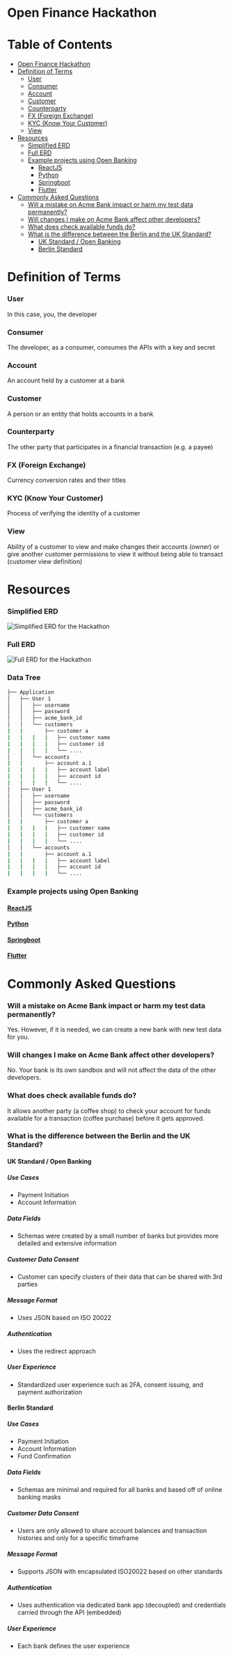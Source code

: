 Open Finance Hackathon
=================

Table of Contents
=========

<!--ts-->
   * [Open Finance Hackathon](#open-finance-hackathon)  
   * [Definition of Terms](#definition-of-terms)  
       * [User](#user)  
       * [Consumer](#consumer)  
       * [Account](#account)  
       * [Customer](#customer)  
       * [Counterparty](#counterparty)  
       * [FX (Foreign Exchange)](#fx-foreign-exchange)  
       * [KYC (Know Your Customer)](#kyc-know-your-customer)  
       * [View](#view)  
   * [Resources](#resources)  
       * [Simplified ERD](#simplified-erd)  
       * [Full ERD](#full-erd)  
       * [Example projects using Open Banking](#example-projects-using-open-banking)  
          * [<a href="https://github.com/2020-openfinance-hackathon/direct-login-reactjs">ReactJS</a>](#reactjs)  
          * [<a href="https://github.com/2020-openfinance-hackathon/direct-login-python">Python</a>](#python)  
          * [<a href="https://github.com/2020-openfinance-hackathon/direct-login-spring">Springboot</a>](#springboot)  
          * [<a href="https://github.com/2020-openfinance-hackathon/direct-login-flutter">Flutter</a>](#flutter)  
   * [Commonly Asked Questions](#commonly-asked-questions)  
       * [Will a mistake on Acme Bank impact or harm my test data permanently?](#will-a-mistake-on-acme-bank-impact-or-harm-my-test-data-permanently)  
       * [Will changes I make on Acme Bank affect other developers?](#will-changes-i-make-on-acme-bank-affect-other-developers)  
       * [What does check available funds do?](#what-does-check-available-funds-do)  
       * [What is the difference between the Berlin and the UK Standard?](#what-is-the-difference-between-the-berlin-and-the-uk-standard)  
          * [UK Standard / Open Banking](#uk-standard--open-banking)  
          * [Berlin Standard](#berlin-standard)  
<!--te-->

Definition of Terms
=====

### User  
In this case, you, the developer


### Consumer  
The developer, as a consumer, consumes the APIs with a key and secret


### Account  
An account held by a customer at a bank


### Customer  
A person or an entity that holds accounts in a bank


### Counterparty  
The other party that participates in a financial transaction (e.g. a payee)


### FX (Foreign Exchange)  
Currency conversion rates and their titles


### KYC (Know Your Customer)  
Process of verifying the identity of a customer

### View
Ability of a customer to view and make changes their accounts (owner) or give another customer permissions to view it without being able to transact (customer view definition)


Resources
=====

### Simplified ERD
![Simplified ERD for the Hackathon](Hackathon_ERD.png)


### Full ERD
![Full ERD for the Hackathon](Hackathon_ERD_Full.png)

### Data Tree
```bash
├── Application
│   ├── User 1
│   │   ├── username
│   │   ├── password
│   │   ├── acme_bank_id
│   │   └── customers
|   |       ├── customer a
|   |   |   |   ├── customer name
|   |   |   |   ├── customer id
|   |   |   |   └── ....
│   │   └── accounts
|   |       ├── account a.1
|   |   |   |   ├── account label
|   |   |   |   ├── account id
|   |   |   |   └── ....
│   ├── User 1
│   │   ├── username
│   │   ├── password
│   │   ├── acme_bank_id
│   │   └── customers
|   |       ├── customer a
|   |   |   |   ├── customer name
|   |   |   |   ├── customer id
|   |   |   |   └── ....
│   │   └── accounts
|   |       ├── account a.1
|   |   |   |   ├── account label
|   |   |   |   ├── account id
|   |   |   |   └── ....
```

### Example projects using Open Banking  
#### [ReactJS](https://github.com/2020-openfinance-hackathon/direct-login-reactjs)  
#### [Python](https://github.com/2020-openfinance-hackathon/direct-login-python)  
#### [Springboot](https://github.com/2020-openfinance-hackathon/direct-login-spring)  
#### [Flutter](https://github.com/2020-openfinance-hackathon/direct-login-flutter)  



Commonly Asked Questions
=====

### Will a mistake on Acme Bank impact or harm my test data permanently?  
Yes. However, if it is needed, we can create a new bank with new test data for you.   


### Will changes I make on Acme Bank affect other developers?  
No. Your bank is its own sandbox and will not affect the data of the other developers.  

### What does check available funds do?
It allows another party (a coffee shop) to check your account for funds available for a transaction (coffee purchase) before it gets approved.


### What is the difference between the Berlin and the UK Standard?  

#### UK Standard / Open Banking

##### Use Cases
 - Payment Initiation
 - Account Information

##### Data Fields
 - Schemas were created by a small number of banks but provides more detailed and extensive information

##### Customer Data Consent
 - Customer can specify clusters of their data that can be shared with 3rd parties

##### Message Format
 - Uses JSON based on ISO 20022

##### Authentication
 - Uses the redirect approach

##### User Experience
 - Standardized user experience such as 2FA, consent issuing, and payment authorization

#### Berlin Standard

##### Use Cases
 - Payment Initiation
 - Account Information
 - Fund Confirmation

##### Data Fields
 - Schemas are minimal and required for all banks and based off of online banking masks

##### Customer Data Consent
 - Users are only allowed to share account balances and transaction histories and only for a specific timeframe

##### Message Format
 - Supports JSON with encapsulated ISO20022 based on other standards

##### Authentication
 - Uses authentication via dedicated bank app (decoupled) and credentials carried through the API (embedded)

##### User Experience
 - Each bank defines the user experience

